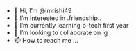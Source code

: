 - 👋 Hi, I’m @imrishi49
- 👀 I’m interested in .friendship..
- 🌱 I’m currently learning b-tech first year
- 💞️ I’m looking to collaborate on ig
- 📫 How to reach me ...

<!---
imrishi49/imrishi49 is a ✨ special ✨ repository because its `README.md` (this file) appears on your GitHub profile.
You can click the Preview link to take a look at your changes.
--->
